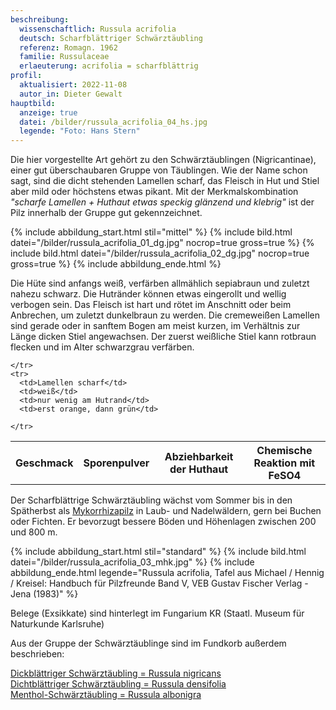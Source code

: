```yaml
---
beschreibung:
  wissenschaftlich: Russula acrifolia
  deutsch: Scharfblättriger Schwärztäubling
  referenz: Romagn. 1962
  familie: Russulaceae
  erlaeuterung: acrifolia = scharfblättrig
profil:
  aktualisiert: 2022-11-08
  autor_in: Dieter Gewalt
hauptbild:
  anzeige: true
  datei: /bilder/russula_acrifolia_04_hs.jpg
  legende: "Foto: Hans Stern"
---
```

Die hier vorgestellte Art gehört zu den Schwärztäublingen (Nigricantinae), einer gut überschaubaren Gruppe von Täublingen. Wie der Name schon sagt, sind die dicht stehenden Lamellen scharf, das Fleisch in Hut und Stiel aber mild oder höchstens etwas pikant. Mit der Merkmalskombination *"scharfe Lamellen + Huthaut etwas speckig glänzend und klebrig"* ist der Pilz innerhalb der Gruppe gut gekennzeichnet.

{% include abbildung_start.html stil="mittel" %}
{% include bild.html datei="/bilder/russula_acrifolia_01_dg.jpg" nocrop=true gross=true %}
{% include bild.html datei="/bilder/russula_acrifolia_02_dg.jpg" nocrop=true gross=true %}
{% include abbildung_ende.html %}

Die Hüte sind anfangs weiß, verfärben allmählich sepiabraun und zuletzt nahezu schwarz. Die Hutränder können etwas eingerollt und wellig verbogen sein. Das Fleisch ist hart und rötet im Anschnitt oder beim Anbrechen, um zuletzt dunkelbraun zu werden. Die cremeweißen Lamellen sind gerade oder in sanftem Bogen am meist kurzen, im Verhältnis zur Länge dicken Stiel angewachsen. Der zuerst weißliche Stiel kann rotbraun flecken und im Alter schwarzgrau verfärben.

<div class="table-responsive">
  <table class="table taeubling">
    <tr>
      <th rowspan="2">Geschmack</th>
      <th rowspan="2">Sporenpulver</th>
      <th rowspan="2">Abziehbarkeit der Huthaut</th>
      <th colspan="3" class="text-center">Chemische Reaktion mit FeSO4</th>
    </tr>
    <tr>
      
      
    </tr>
    <tr>
      <td>Lamellen scharf</td>
      <td>weiß</td>
      <td>nur wenig am Hutrand</td>
      <td>erst orange, dann grün</td>
       
    </tr>
  </table>
</div>

Der Scharfblättrige Schwärztäubling wächst vom Sommer bis in den Spätherbst als [Mykorrhizapilz](Mykorrhiza "Glossar") in Laub- und Nadelwäldern, gern bei Buchen oder Fichten. Er bevorzugt bessere Böden und Höhenlagen zwischen 200 und 800 m.

{% include abbildung_start.html stil="standard" %}
{% include bild.html datei="/bilder/russula_acrifolia_03_mhk.jpg" %}
{% include abbildung_ende.html legende="Russula acrifolia, Tafel aus Michael / Hennig / Kreisel: Handbuch für Pilzfreunde Band V, VEB Gustav Fischer Verlag - Jena (1983)" %}

Belege (Exsikkate) sind hinterlegt im Fungarium KR (Staatl. Museum für Naturkunde Karlsruhe)

Aus der Gruppe der Schwärztäublinge sind im Fundkorb außerdem beschrieben:

[Dickblättriger Schwärztäubling = Russula nigricans](/pilze/russula-nigricans-dickblättriger-schwärztäubling)  
[Dichtblättriger Schwärztäubling = Russula densifolia](/pilze/russula-densifolia-dichtblättriger-schwärztäubling)  
[Menthol-Schwärztäubling = Russula albonigra](/pilze/russula-albonigra-menthol-schwärztäubling)